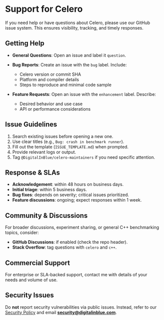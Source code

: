 # Support for Celero

If you need help or have questions about Celero, please use our GitHub issue system. This ensures visibility, tracking, and timely responses.

## Getting Help

* **General Questions**: Open an issue and label it `question`.
* **Bug Reports**: Create an issue with the `bug` label. Include:

  * Celero version or commit SHA
  * Platform and compiler details
  * Steps to reproduce and minimal code sample
* **Feature Requests**: Open an issue with the `enhancement` label. Describe:

  * Desired behavior and use case
  * API or performance considerations

## Issue Guidelines

1. Search existing issues before opening a new one.
2. Use clear titles (e.g., `Bug: crash in benchmark runner`).
3. Fill out the template (`ISSUE_TEMPLATE.md`) when prompted.
4. Provide relevant logs or output.
5. Tag `@DigitalInBlue/celero-maintainers` if you need specific attention.

## Response & SLAs

* **Acknowledgement**: within 48 hours on business days.
* **Initial triage**: within 5 business days.
* **Bug fixes**: depends on severity; critical issues prioritized.
* **Feature discussions**: ongoing; expect responses within 1 week.

## Community & Discussions

For broader discussions, experiment sharing, or general C++ benchmarking topics, consider:

* **GitHub Discussions**: if enabled (check the repo header).
* **Stack Overflow**: tag questions with `celero` and `c++`.

## Commercial Support

For enterprise or SLA-backed support, contact me with details of your needs and volume of use.

## Security Issues

Do **not** report security vulnerabilities via public issues. Instead, refer to our [Security Policy](SECURITY.md) and email **[security@digitalinblue.com](mailto:security@digitalinblue.com)**.
